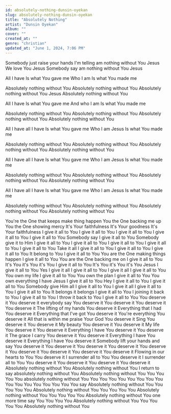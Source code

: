 ```yaml
---
id: absolutely-nothing-dunsin-oyekan
slug: absolutely-nothing-dunsin-oyekan
title: "Absolutely Nothing"
artist: "Dunsin Oyekan"
album: ""
cover: ""
created_at: ""
genre: "christian"
updated_at: "June 1, 2024, 7:06 PM"
---
```


Somebody just raise your hands
I'm telling am nothing without You Jesus
We love You Jesus
Somebody say am nothing without You Jesus

All I have
Is what You gave me
Who I am
Is what You made me

Absolutely nothing without You
Absolutely nothing without You
Absolutely nothing without You Jesus
Absolutely nothing without You

All I have
Is what You gave me
And who I am
Is what You made me

Absolutely nothing without You
Absolutely nothing without You
Absolutely nothing without You
Absolutely nothing without You

All I have all I have
Is what You gave me
Who I am Jesus
Is what You made me

Absolutely nothing without You
Absolutely nothing without You
Absolutely nothing without You
Absolutely nothing without You

All I have all I have
Is what You gave me
Who I am Jesus
Is what You made me

Absolutely nothing without You
Absolutely nothing without You
Absolutely nothing without You
Absolutely nothing without You

All I have all I have
Is what You gave me
Who I am Jesus
Is what You made me

Absolutely nothing without You
Absolutely nothing without You
Absolutely nothing without You
Absolutely nothing without You

You're the One that keeps make thing happen
You the One backing me up
You the One showing mercy
It's Your faithfulness
It's Your goodness
It's Your faithfulness
I give it all to You
I give it all to You
I give it all to You
I give it all to You
I give it all to You
Somebody say I give it all to You
Somebody give it to Him I give it all to You
I give it all to You I give it all to You
I give it all to You I give it all to You
Take it all I give it all to You
I give it all to You I give it all to You
It belong to You I give it all to You
You are the One making things happen I give it all to You
You are the One backing me on I give it all to You
It's You it's You it's You I give it all to You
It's You it's You it's You Jesus I give it all to You
Yes I give it all I give it all to You
I give it all I give it all to You
You own my life I give it all to You
You own the plan I give it all to You
You own everything I have Jesus I give it all to You
Hey I give it all to You I give it all to You
Somebody give Him all I give it all to You
I give it all I give it all to You
I give it all to You
It belongs it belongs I give it all to You
I joining it back to You I give it all to You
I throw it back to You I give it all to You
You deserve it
You deserve it everybody say
You deserve it
You deserve it
You deserve it You deserve it
The lifting of my hands You deserve it
Everything that I had You deserve it
Everything that I've got You deserve it
You're everything You deserve it
All that is within me praise Your God You deserve it
Sing You deserve it You deserve it
My beauty You deserve it You deserve it
My life You deserve it You deserve it
Everything I have You deserve it You deserve it
The grace I carry You deserve it You deserve it
Everything I have You deserve it
Everything I have You deserve it
Somebody lift your hands and say You deserve it
You deserve it You deserve it
You deserve it You deserve it
You deserve it You deserve it
You deserve it You deserve it
Flowing in our hearts to You You deserve it
I surrender all to You You deserve it
I surrender all to You You deserve it
You deserve it You deserve it
You deserve it
Absolutely nothing without You
Absolutely nothing without You
I return to say absolutely nothing without You
Absolutely nothing without You
You You You You absolutely nothing without You
You You You You
You You You You
You You You You
You You You You say
Absolutely nothing without You
You You You You
Absolutely nothing without You
You You You You
Absolutely nothing without You
You You You You
Absolutely nothing without You one more time say
You You You You
Absolutely nothing without You
You You You You
Absolutely nothing without You